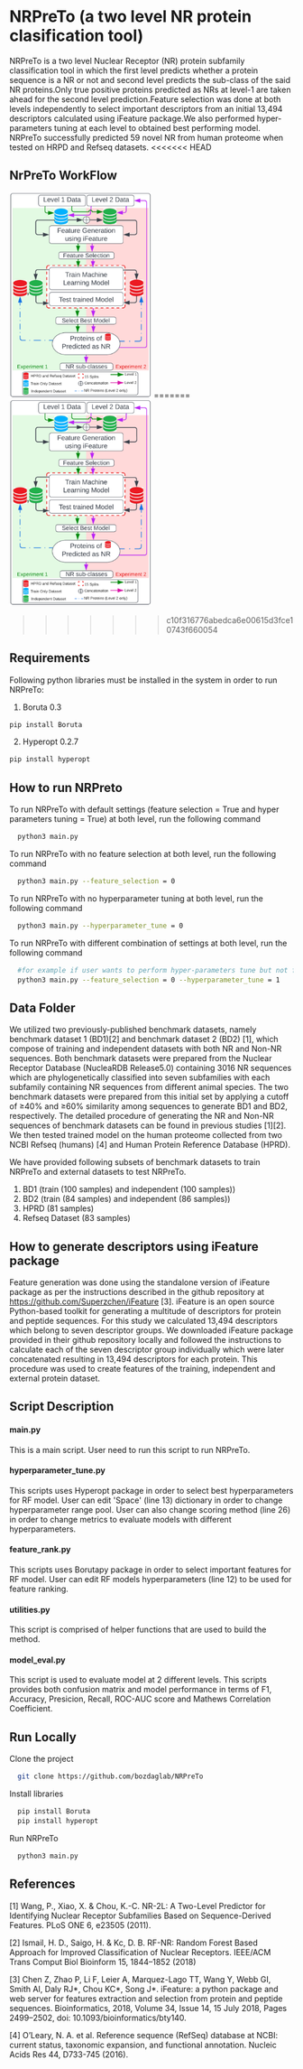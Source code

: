 
# NRPreTo (a two level NR protein clasification tool)
NRPreTo is a two level Nuclear Receptor (NR) protein subfamily classification tool in which the first level predicts whether a protein sequence is a NR or not and second level predicts the sub-class of the said NR proteins.Only true positive proteins predicted as NRs at level-1 are taken ahead for the second level prediction.Feature selection was done at both levels independently to select important descriptors from an initial 13,494 descriptors calculated using iFeature package.We also performed hyper-parameters tuning at each level to obtained best performing model. NRPreTo successfully predicted 59 novel NR from human proteome when tested on HRPD and Refseq datasets.
<<<<<<< HEAD
## NrPreTo WorkFlow
<img src="NrPreTo_workflow.png" width="50%" height="50%" class="centerImage" />
=======

<img src="NrPreTo_workflow.png" width="50%" height="50%" class="centerImage" alt="NrPreTo Workflow"/>

>>>>>>> c10f316776abedca6e00615d3fce10743f660054
## Requirements

Following python libraries must be installed in the system in order to run NRPreTo:
1. Boruta 0.3
```bash
pip install Boruta
```
2. Hyperopt 0.2.7
```bash
pip install hyperopt
```
    
## How to run NRPreto

To run NRPreTo with default settings (feature selection = True and hyper parameters tuning = True) at both level, run the following command

```bash
  python3 main.py 
```
To run NRPreTo with no feature selection at both level, run the following command

```bash
  python3 main.py --feature_selection = 0
```

To run NRPreTo with no hyperparameter tuning at both level, run the following command

```bash
  python3 main.py --hyperparameter_tune = 0
```
To run NRPreTo with different combination of settings at both level, run the following command

```bash
  #for example if user wants to perform hyper-parameters tune but not feature selection, execute following line of code
  python3 main.py --feature_selection = 0 --hyperparameter_tune = 1
```
## Data Folder

We utilized two previously-published benchmark datasets, namely 
benchmark dataset 1 (BD1)[2] and benchmark dataset 2 (BD2) 
[1], which compose of training and independent datasets with 
both NR and Non-NR sequences.  Both benchmark datasets were prepared from the Nuclear Receptor 
Database (NucleaRDB Release5.0) containing 3016 NR sequences which 
are phylogenetically classified into seven subfamilies with each 
subfamily containing NR sequences from different animal species. 
The two benchmark datasets were prepared from this initial set by 
applying a cutoff of ≥40% and ≥60% similarity among sequences to 
generate BD1 and BD2, respectively.  The detailed procedure of 
generating the NR and Non-NR sequences of benchmark datasets can 
be found in previous studies [1][2]. We then tested trained model on
 the human proteome collected from two NCBI Refseq 
(humans) [4] and Human Protein Reference Database (HPRD).

We have provided following subsets of benchmark datasets to train NRPreTo and
external datasets to test NRPreTo. 

1. BD1 (train (100 samples) and independent (100 samples))
2. BD2 (train (84 samples) and independent (86 samples))
3. HPRD (81 samples)
4. Refseq Dataset (83 samples)



## How to generate descriptors using iFeature package

Feature generation was done using the standalone version of 
iFeature package as per the instructions described in the github 
repository at https://github.com/Superzchen/iFeature [3]. iFeature 
is an open source Python-based toolkit for generating a multitude 
of descriptors for protein and peptide sequences. For this study 
we calculated 13,494 descriptors which belong to seven descriptor 
groups. We downloaded iFeature package provided 
in their github repository locally and followed the instructions 
to calculate each of the seven descriptor group individually which 
were later concatenated resulting in 13,494 descriptors for each 
protein. This procedure was used to create features of the training, independent 
and external protein dataset.


## Script Description

#### main.py
This is a main script. User need to run this script to run NRPreTo. 

#### hyperparameter_tune.py
This scripts uses Hyperopt package in order to select best hyperparameters for RF model. User can edit 'Space' (line 13) dictionary in order to change hyperparameter range pool. User can also change scoring method (line 26) in order to change metrics to evaluate models with different hyperparameters.

#### feature_rank.py
This scripts uses Borutapy package in order to select important features for RF model. User can edit RF models hyperparameters (line 12) to be used for feature ranking.

#### utilities.py
This script is comprised of helper functions that are used to build the method.

#### model_eval.py
This script is used to evaluate model at 2 different levels. This scripts provides both confusion matrix and model performance in terms of F1, Accuracy, Presicion, Recall, ROC-AUC score and Mathews Correlation Coefficient.




## Run Locally

Clone the project

```bash
  git clone https://github.com/bozdaglab/NRPreTo
```

Install libraries

```bash
  pip install Boruta
  pip install hyperopt
```

Run NRPreTo

```bash
  python3 main.py 
```


## References
[1] Wang, P., Xiao, X. & Chou, K.-C. NR-2L: A Two-Level Predictor for Identifying Nuclear Receptor Subfamilies Based on Sequence-Derived Features. PLoS ONE 6, e23505 (2011).

[2] Ismail, H. D., Saigo, H. & Kc, D. B. RF-NR: Random Forest Based Approach for Improved Classification of Nuclear Receptors. IEEE/ACM Trans Comput Biol Bioinform 15, 1844–1852 (2018)

[3] Chen Z, Zhao P, Li F, Leier A, Marquez-Lago TT, Wang Y, Webb GI, Smith AI, Daly RJ*, Chou KC*, Song J*. iFeature: a python package and web server for features extraction and selection from protein and peptide sequences. Bioinformatics, 2018, Volume 34, Issue 14, 15 July 2018, Pages 2499–2502, doi: 10.1093/bioinformatics/bty140.

[4] O’Leary, N. A. et al. Reference sequence (RefSeq) database at NCBI: current status, taxonomic expansion, and functional annotation. Nucleic Acids Res 44, D733-745 (2016).

